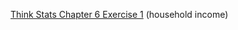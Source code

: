 [Think Stats Chapter 6 Exercise 1](http://greenteapress.com/thinkstats2/html/thinkstats2007.html#toc60) (household income)

>> 


